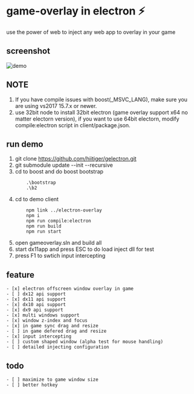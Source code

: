 # game-overlay in electron ⚡

use the power of web to inject any web app to overlay in your game

## screenshot
![demo](https://raw.githubusercontent.com/hiitiger/gelectron/master/screenshot/gelectron.gif)


## NOTE
1. If you have compile issues with boost(_MSVC_LANG), make sure you are using vs2017 15.7.x or newer.
2. use 32bit node to install 32bit electron (game overlay support x64 no matter electorn version), if you want to use 64bit electorn, modify compile:electron script in client/package.json.

## run demo
1. git clone https://github.com/hiitiger/gelectron.git
2. git submodule update --init --recursive
3. cd to boost and do boost bootstrap
    ```
        .\bootstrap
        .\b2
    ```
4. cd to demo client 
    ```
        npm link ../electron-overlay
        npm i
        npm run compile:electron
        npm run build
        npm run start
    ```
5. open gameoverlay.sln and build all 
6. start dx11app and press ESC to do load inject dll for test
7. press F1 to swtich input intercepting

## feature
    - [x] electron offscreen window overlay in game
    - [ ] dx12 api support
    - [x] dx11 api support
    - [x] dx10 api support
    - [x] dx9 api support
    - [x] multi windows support
    - [x] window z-index and focus
    - [x] in game sync drag and resize
    - [ ] in game defered drag and resize
    - [x] input intercepting
    - [ ] custom shaped window (alpha test for mouse handling)
    - [ ] detailed injecting configuration 

## todo
    - [ ] maximize to game window size
    - [ ] better hotkey



